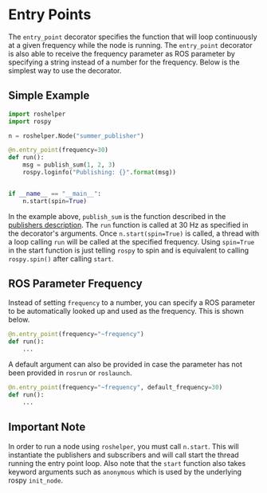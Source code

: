# Entry Points

The `entry_point` decorator specifies the function that will loop continuously
at a given frequency while the node is running. The `entry_point` decorator is
also able to receive the frequency parameter as ROS parameter by specifying a
string instead of a number for the frequency. Below is the simplest way to use
the decorator.

## Simple Example

```python
import roshelper
import rospy

n = roshelper.Node("summer_publisher")

@n.entry_point(frequency=30)
def run():
    msg = publish_sum(1, 2, 3)
    rospy.loginfo("Publishing: {}".format(msg))


if __name__ == "__main__":
    n.start(spin=True)
```

In the example above, `publish_sum` is the function described in the
[publishers description](#docs/publishers). The `run` function is called at 30
Hz as specified in the decorator's arguments. Once `n.start(spin=True)` is
called, a thread with a loop calling `run` will be called at the specified
frequency. Using `spin=True` in the start function is just telling `rospy` to
spin and is equivalent to calling `rospy.spin()` after calling `start`.

## ROS Parameter Frequency

Instead of setting `frequency` to a number, you can specify a ROS parameter to
be automatically looked up and used as the frequency. This is shown below.

```python
@n.entry_point(frequency="~frequency")
def run():
    ...
```

A default argument can also be provided in case the parameter has not been
provided in `rosrun` or `roslaunch`.

```python 
@n.entry_point(frequency="~frequency", default_frequency=30)
def run():
    ...
```

## Important Note

In order to run a node using `roshelper`, you must call `n.start`. This will
instantiate the publishers and subscribers and will call start the thread
running the entry point loop. Also note that the `start` function also takes
keyword arguments such as `anonymous` which is used by the underlying rospy
`init_node`.

